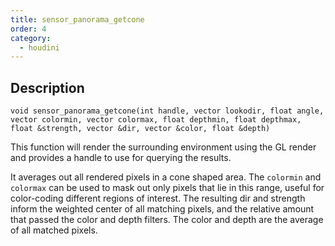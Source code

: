 ```yaml
---
title: sensor_panorama_getcone
order: 4
category:
  - houdini
---
```


## Description

`void sensor_panorama_getcone(int handle, vector lookodir, float angle, vector colormin, vector colormax, float depthmin, float depthmax, float &strength, vector &dir, vector &color, float &depth)`

This function will render the surrounding environment using the GL render and
provides a handle to use for querying the results.

It averages out all rendered pixels in a cone shaped area. The `colormin` and
`colormax` can be used to mask out only pixels that lie in this range, useful
for color-coding different regions of interest. The resulting dir and strength
inform the weighted center of all matching pixels, and the relative amount
that passed the color and depth filters. The color and depth are the average
of all matched pixels.
